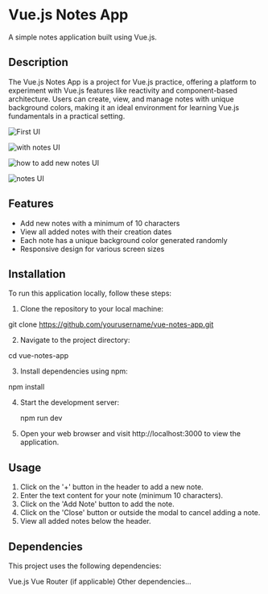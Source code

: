 # Vue.js Notes App

A simple notes application built using Vue.js.

## Description

The Vue.js Notes App is a project for Vue.js practice, offering a platform to experiment with Vue.js features like reactivity and component-based architecture. Users can create, view, and manage notes with unique background colors, making it an ideal environment for learning Vue.js fundamentals in a practical setting.

![First UI](https://github.com/barlakshan/NoteApp-Vue.js-HTML-CSS/assets/106991265/064f50db-3ef4-40ef-8a14-7704a44e42b2)

![with notes UI](https://github.com/barlakshan/NoteApp-Vue.js-HTML-CSS/assets/106991265/fa51463f-1d47-487e-8150-8f061a966502)

![how to add new notes UI](https://github.com/barlakshan/NoteApp-Vue.js-HTML-CSS/assets/106991265/c03eee3d-4a46-4925-a0e2-37bd98b31a19)

![notes UI](https://github.com/barlakshan/NoteApp-Vue.js-HTML-CSS/assets/106991265/112beebb-e150-421f-8c14-8a7388fb0b64)

## Features

- Add new notes with a minimum of 10 characters
- View all added notes with their creation dates
- Each note has a unique background color generated randomly
- Responsive design for various screen sizes

## Installation

To run this application locally, follow these steps:

1. Clone the repository to your local machine:

git clone https://github.com/yourusername/vue-notes-app.git

2. Navigate to the project directory:

  cd vue-notes-app
  
3. Install dependencies using npm:

  npm install
  
4. Start the development server:

   npm run dev

6. Open your web browser and visit http://localhost:3000 to view the application.

## Usage
1. Click on the '+' button in the header to add a new note.
2. Enter the text content for your note (minimum 10 characters).
3. Click on the 'Add Note' button to add the note.
4. Click on the 'Close' button or outside the modal to cancel adding a note.
5. View all added notes below the header.

## Dependencies
This project uses the following dependencies:

Vue.js
Vue Router (if applicable)
Other dependencies...


